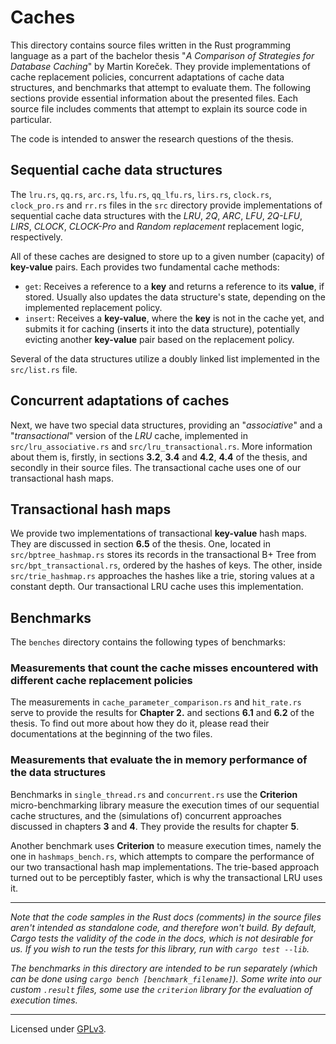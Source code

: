 # Caches

This directory contains source files written in the Rust programming language as a part of the bachelor thesis "*A Comparison of Strategies for Database Caching*" by Martin Koreček. They provide implementations of cache replacement policies, concurrent adaptations of cache data structures, and benchmarks that attempt to evaluate them. The following sections provide essential information about the presented files. Each source file includes comments that attempt to explain its source code in particular.

The code is intended to answer the research questions of the thesis.

## Sequential cache data structures

The `lru.rs`, `qq.rs`, `arc.rs`, `lfu.rs`, `qq_lfu.rs`, `lirs.rs`, `clock.rs`, `clock_pro.rs` and `rr.rs` files in the `src` directory provide implementations of sequential cache data structures with the *LRU*, *2Q*, *ARC*, *LFU*, *2Q-LFU*, *LIRS*, *CLOCK*, *CLOCK-Pro* and *Random replacement* replacement logic, respectively.

All of these caches are designed to store up to a given number (capacity) of **key-value** pairs. Each provides two fundamental cache methods:

* `get`: Receives a reference to a **key** and returns a reference to its **value**, if stored. Usually also updates the data structure's state, depending on the implemented replacement policy.
* `insert`: Receives a **key-value**, where the **key** is not in the cache yet, and submits it for caching (inserts it into the data structure), potentially evicting another **key-value** pair based on the replacement policy.

Several of the data structures utilize a doubly linked list implemented in the `src/list.rs` file.

## Concurrent adaptations of caches

Next, we have two special data structures, providing an "*associative*" and a "*transactional*" version of the *LRU* cache, implemented in `src/lru_associative.rs` and `src/lru_transactional.rs`. More information about them is, firstly, in sections **3.2**, **3.4** and **4.2**, **4.4** of the thesis, and secondly in their source files. The transactional cache uses one of our transactional hash maps.

## Transactional hash maps

We provide two implementations of transactional **key-value** hash maps. They are discussed in section **6.5** of the thesis. One, located in `src/bptree_hashmap.rs` stores its records in the transactional B+ Tree from `src/bpt_transactional.rs`, ordered by the hashes of keys. The other, inside `src/trie_hashmap.rs` approaches the hashes like a trie, storing values at a constant depth. Our transactional LRU cache uses this implementation.

## Benchmarks

The `benches` directory contains the following types of benchmarks:

### Measurements that count the cache misses encountered with different cache replacement policies

The measurements in `cache_parameter_comparison.rs` and `hit_rate.rs` serve to provide the results for **Chapter 2.** and sections **6.1** and **6.2** of the thesis. To find out more about how they do it, please read their documentations at the beginning of the two files.

### Measurements that evaluate the in memory performance of the data structures

Benchmarks in `single_thread.rs` and `concurrent.rs` use the **Criterion** micro-benchmarking library measure the execution times of our sequential cache structures, and the (simulations of) concurrent approaches discussed in chapters **3** and **4**. They provide the results for chapter **5**.

Another benchmark uses **Criterion** to measure execution times, namely the one in `hashmaps_bench.rs`, which attempts to compare the performance of our two transactional hash map implementations. The trie-based approach turned out to be perceptibly faster, which is why the transactional LRU uses it.

---

*Note that the code samples in the Rust docs (comments) in the source files aren't intended as standalone code, and therefore won't build. By default, Cargo tests the validity of the code in the docs, which is not desirable for us. If you wish to run the tests for this library, run with `cargo test --lib`.*

*The benchmarks in this directory are intended to be run separately (which can be done using `cargo bench [benchmark_filename]`). Some write into our custom `.result` files, some use the `criterion` library for the evaluation of execution times.*

---

Licensed under [GPLv3](https://www.gnu.org/licenses/gpl-3.0.html).

